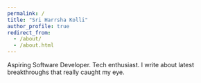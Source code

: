 ```yaml
---
permalink: /
title: "Sri Harrsha Kolli"
author_profile: true
redirect_from: 
  - /about/
  - /about.html
---
```


Aspiring Software Developer. Tech enthusiast. I write about latest breakthroughs that really caught my eye.


















































